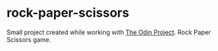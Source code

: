 # rock-paper-scissors
Small project created while working with [The Odin Project](https://www.theodinproject.com/). Rock Paper Scissors game.
